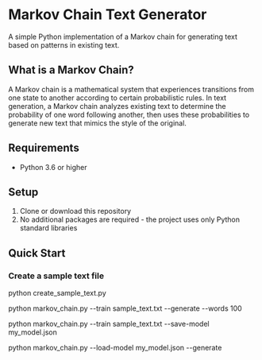 # Markov Chain Text Generator

A simple Python implementation of a Markov chain for generating text based on patterns in existing text.

## What is a Markov Chain?

A Markov chain is a mathematical system that experiences transitions from one state to another according to certain probabilistic rules. In text generation, a Markov chain analyzes existing text to determine the probability of one word following another, then uses these probabilities to generate new text that mimics the style of the original.

## Requirements

- Python 3.6 or higher

## Setup

1. Clone or download this repository
2. No additional packages are required - the project uses only Python standard libraries

## Quick Start

### Create a sample text file

<!-- # Create a sample text file -->

python create_sample_text.py

<!-- # Train on the sample text and generate 100 words -->

python markov_chain.py --train sample_text.txt --generate --words 100

<!-- # Save the trained model -->

python markov_chain.py --train sample_text.txt --save-model my_model.json

<!-- # Load the model and generate text -->

python markov_chain.py --load-model my_model.json --generate

